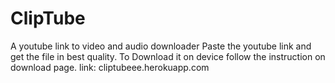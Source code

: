 # ClipTube
A youtube link to video and audio downloader
Paste the youtube link and get the file in best quality. To Download it on device follow the instruction on download page.
link: cliptubeee.herokuapp.com
